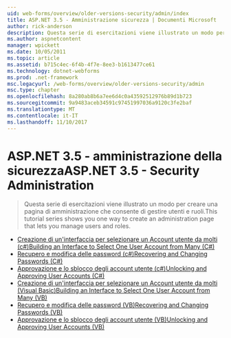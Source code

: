 ```yaml
---
uid: web-forms/overview/older-versions-security/admin/index
title: ASP.NET 3.5 - Amministrazione sicurezza | Documenti Microsoft
author: rick-anderson
description: Questa serie di esercitazioni viene illustrato un modo per creare una pagina di amministrazione che consente di gestire utenti e ruoli.
ms.author: aspnetcontent
manager: wpickett
ms.date: 10/05/2011
ms.topic: article
ms.assetid: b715c4ec-6f4b-4f7e-8ee3-b1613477ce61
ms.technology: dotnet-webforms
ms.prod: .net-framework
msc.legacyurl: /web-forms/overview/older-versions-security/admin
msc.type: chapter
ms.openlocfilehash: 8a280ab8b6a7ee6d4c0a43592512976b89d1b723
ms.sourcegitcommit: 9a9483aceb34591c97451997036a9120c3fe2baf
ms.translationtype: MT
ms.contentlocale: it-IT
ms.lasthandoff: 11/10/2017
---
```

<a name="aspnet-35---security-administration"></a><span data-ttu-id="c0dcd-103">ASP.NET 3.5 - amministrazione della sicurezza</span><span class="sxs-lookup"><span data-stu-id="c0dcd-103">ASP.NET 3.5 - Security Administration</span></span>
====================
> <span data-ttu-id="c0dcd-104">Questa serie di esercitazioni viene illustrato un modo per creare una pagina di amministrazione che consente di gestire utenti e ruoli.</span><span class="sxs-lookup"><span data-stu-id="c0dcd-104">This tutorial series shows you one way to create an administration page that lets you manage users and roles.</span></span>


- [<span data-ttu-id="c0dcd-105">Creazione di un'interfaccia per selezionare un Account utente da molti (c#)</span><span class="sxs-lookup"><span data-stu-id="c0dcd-105">Building an Interface to Select One User Account from Many (C#)</span></span>](building-an-interface-to-select-one-user-account-from-many-cs.md)
- [<span data-ttu-id="c0dcd-106">Recupero e modifica delle password (c#)</span><span class="sxs-lookup"><span data-stu-id="c0dcd-106">Recovering and Changing Passwords (C#)</span></span>](recovering-and-changing-passwords-cs.md)
- [<span data-ttu-id="c0dcd-107">Approvazione e lo sblocco degli account utente (c#)</span><span class="sxs-lookup"><span data-stu-id="c0dcd-107">Unlocking and Approving User Accounts (C#)</span></span>](unlocking-and-approving-user-accounts-cs.md)
- [<span data-ttu-id="c0dcd-108">Creazione di un'interfaccia per selezionare un Account utente da molti (Visual Basic)</span><span class="sxs-lookup"><span data-stu-id="c0dcd-108">Building an Interface to Select One User Account from Many (VB)</span></span>](building-an-interface-to-select-one-user-account-from-many-vb.md)
- [<span data-ttu-id="c0dcd-109">Recupero e modifica delle password (VB)</span><span class="sxs-lookup"><span data-stu-id="c0dcd-109">Recovering and Changing Passwords (VB)</span></span>](recovering-and-changing-passwords-vb.md)
- [<span data-ttu-id="c0dcd-110">Approvazione e lo sblocco degli account utente (VB)</span><span class="sxs-lookup"><span data-stu-id="c0dcd-110">Unlocking and Approving User Accounts (VB)</span></span>](unlocking-and-approving-user-accounts-vb.md)
